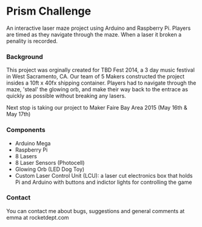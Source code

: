 Prism Challenge
========================

An interactive laser maze project using Arduino and Raspberry Pi. Players are timed as they navigate through the maze. When a laser it broken a penality is recorded. 

### Background ###
This project was orginally created for TBD Fest 2014, a 3 day music festival in West Sacramento, CA. Our team of 5 Makers constructed the project insides a 10ft x 40fx shipping container. Players had to navigate through the maze, 'steal' the glowing orb, and make their way back to the entrace as quickly as possible without breaking any lasers. 

Next stop is taking our project to Maker Faire Bay Area 2015 (May 16th & May 17th)

### Components ###
- Arduino Mega
- Raspberry Pi
- 8 Lasers
- 8 Laser Sensors (Photocell)
- Glowing Orb (LED Dog Toy)
- Custom Laser Control Unit (LCU): a laser cut electronics box that holds Pi and Arduino with buttons and indictor lights for controlling the game

### Contact ###
You can contact me about bugs, suggestions and general comments at emma at rocketdept.com
